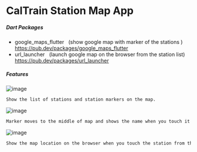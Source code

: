 # CalTrain Station Map App

##### Dart Packages
- google_maps_flutter &nbsp;&nbsp;(show google map with  marker of the stations )<br />
    https://pub.dev/packages/google_maps_flutter
- url_launcher &nbsp;&nbsp;(launch google map on the browser from the station list)<br />
    https://pub.dev/packages/url_launcher


##### Features
![image](https://drive.google.com/uc?id=1S51NvkIpLRoVzxQ7k-XkLrJILYwquy9-)
```sh
Show the list of stations and station markers on the map.
```
![image](https://drive.google.com/uc?id=1DuSQFPxbf5f1gvze6edesSG8zF8qPpD-)
```sh
Marker moves to the middle of map and shows the name when you touch it on the map.
```
![image](https://drive.google.com/uc?id=152nbhkxC8382vGLlGdeWQlsCgUexBa94)
```sh
Show the map location on the browser when you touch the station from the list. 
```
